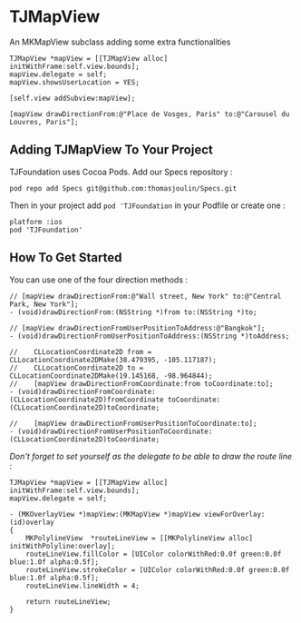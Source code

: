TJMapView
=========

An MKMapView subclass adding some extra functionalities

    TJMapView *mapView = [[TJMapView alloc] initWithFrame:self.view.bounds];
    mapView.delegate = self;
    mapView.showsUserLocation = YES;
    
    [self.view addSubview:mapView];
    
    [mapView drawDirectionFrom:@"Place de Vosges, Paris" to:@"Carousel du Louvres, Paris"];

## Adding TJMapView To Your Project

TJFoundation uses Cocoa Pods. Add our Specs repository :

	pod repo add Specs git@github.com:thomasjoulin/Specs.git

Then in your project add `pod 'TJFoundation` in your Podfile or create one :

	platform :ios
	pod 'TJFoundation'

## How To Get Started

You can use one of the four direction methods :

	// [mapView drawDirectionFrom:@"Wall street, New York" to:@"Central Park, New York"];
	- (void)drawDirectionFrom:(NSString *)from to:(NSString *)to;

	// [mapView drawDirectionFromUserPositionToAddress:@"Bangkok"];
	- (void)drawDirectionFromUserPositionToAddress:(NSString *)toAddress;

	//    CLLocationCoordinate2D from = CLLocationCoordinate2DMake(38.479395, -105.117187);
	//    CLLocationCoordinate2D to = CLLocationCoordinate2DMake(19.145168, -98.964844);
	//    [mapView drawDirectionFromCoordinate:from toCoordinate:to];
	- (void)drawDirectionFromCoordinate:(CLLocationCoordinate2D)fromCoordinate toCoordinate:(CLLocationCoordinate2D)toCoordinate;

	//    [mapView drawDirectionFromUserPositionToCoordinate:to];
	- (void)drawDirectionFromUserPositionToCoordinate:(CLLocationCoordinate2D)toCoordinate;

*Don't forget to set yourself as the delegate to be able to draw the route line :*

	TJMapView *mapView = [[TJMapView alloc] initWithFrame:self.view.bounds];
	mapView.delegate = self;

	- (MKOverlayView *)mapView:(MKMapView *)mapView viewForOverlay:(id)overlay
	{
	    MKPolylineView  *routeLineView = [[MKPolylineView alloc] initWithPolyline:overlay];
	    routeLineView.fillColor = [UIColor colorWithRed:0.0f green:0.0f blue:1.0f alpha:0.5f];
	    routeLineView.strokeColor = [UIColor colorWithRed:0.0f green:0.0f blue:1.0f alpha:0.5f];
	    routeLineView.lineWidth = 4;
    
	    return routeLineView;
	}
